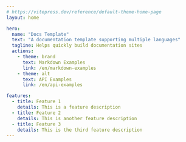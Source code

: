 ```yaml
---
# https://vitepress.dev/reference/default-theme-home-page
layout: home

hero:
  name: "Docs Template"
  text: "A documentation template supporting multiple languages"
  tagline: Helps quickly build documentation sites
  actions:
    - theme: brand
      text: Markdown Examples
      link: /en/markdown-examples
    - theme: alt
      text: API Examples
      link: /en/api-examples

features:
  - title: Feature 1
    details: This is a feature description
  - title: Feature 2
    details: This is another feature description
  - title: Feature 3
    details: This is the third feature description
---
```

